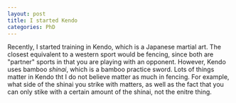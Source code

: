```yaml
---
layout: post
title: I started Kendo
categories: PhD
---
```


Recently, I started training in Kendo, which is a Japanese martial art. The closest equivalent to a western sport would be fencing, since both are "partner" sports in that you are playing with an opponent. However, Kendo uses bamboo *shinai*, which is a bamboo practice sword. Lots of things matter in Kendo tht I do not believe matter as much in fencing. For example, what side of the shinai you strike with matters, as well as the fact that you can only stike with a certain amount of the shinai, not the enitre thing. 